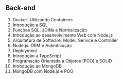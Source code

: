 ## Back-end

1. Docker: Utilizando Containers
2. Introdução a SQL
3. Funções SQL, JOINs e Normalização
4. Introdução ao desenvolvimento Web com Node.js
5. Arquitetura de Software: Model, Service e Controller
6. Node.js: ORM e Autenticação
7. Deployment
8. Introdução a TypeScript
9. Programação Orientada a Objetos (POO) e SOLID
11. Introdução ao MongoDB
12. MongoDB com Node.js e POO
